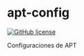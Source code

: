 # apt-config

[![GitHub license](https://sinfallas.files.wordpress.com/2016/02/gpl.png)](https://github.com/xanadu-linux/apt-config/blob/master/LICENSE)

Configuraciones de APT
